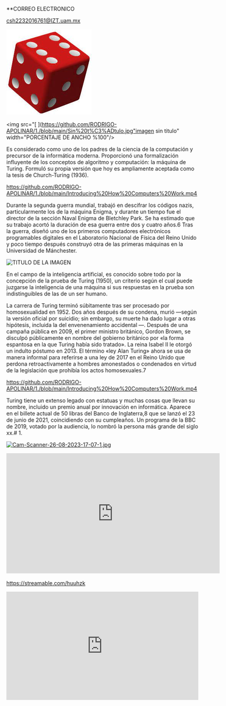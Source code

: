 





**CORREO ELECTRONICO

[csh2232016761@IZT.uam.mx](mailto:csh2232016761@IZT.uam.mx)









<img src="https://github.com/RODRIGO-APOLINAR/1./blob/main/d.jpg" alt="d" width="PORCENTAJE DE ANCHO %20"/>



<img src="[   ](https://github.com/RODRIGO-APOLINAR/1./blob/main/Sin%20t%C3%ADtulo.jpg"imagen sin titulo" width="PORCENTAJE DE ANCHO %100"/>

Es considerado como uno de los padres de la ciencia de la computación y precursor de la informática moderna. Proporcionó una formalización influyente de los conceptos de algoritmo y computación: la máquina de Turing. Formuló su propia versión que hoy es ampliamente aceptada como la tesis de Church-Turing (1936).

https://github.com/RODRIGO-APOLINAR/1./blob/main/Introducing%20How%20Computers%20Work.mp4



Durante la segunda guerra mundial, trabajó en descifrar los códigos nazis, particularmente los de la máquina Enigma, y durante un tiempo fue el director de la sección Naval Enigma de Bletchley Park. Se ha estimado que su trabajo acortó la duración de esa guerra entre dos y cuatro años.6​ Tras la guerra, diseñó uno de los primeros computadores electrónicos programables digitales en el Laboratorio Nacional de Física del Reino Unido y poco tiempo después construyó otra de las primeras máquinas en la Universidad de Mánchester.



<img src="AQUI PONER LA URL DE LA IMAGEN" alt="TITULO DE LA IMAGEN" width="PORCENTAJE DE ANCHO %"/>












En el campo de la inteligencia artificial, es conocido sobre todo por la concepción de la prueba de Turing (1950), un criterio según el cual puede juzgarse la inteligencia de una máquina si sus respuestas en la prueba son indistinguibles de las de un ser humano.

La carrera de Turing terminó súbitamente tras ser procesado por homosexualidad en 1952. Dos años después de su condena, murió —según la versión oficial por suicidio; sin embargo, su muerte ha dado lugar a otras hipótesis, incluida la del envenenamiento accidental —. Después de una campaña pública en 2009, el primer ministro británico, Gordon Brown, se disculpó públicamente en nombre del gobierno británico por «la forma espantosa en la que Turing había sido tratado». La reina Isabel II le otorgó un indulto póstumo en 2013. El término «ley Alan Turing» ahora se usa de manera informal para referirse a una ley de 2017 en el Reino Unido que perdona retroactivamente a hombres amonestados o condenados en virtud de la legislación que prohibía los actos homosexuales.7​



https://github.com/RODRIGO-APOLINAR/1./blob/main/Introducing%20How%20Computers%20Work.mp4

Turing tiene un extenso legado con estatuas y muchas cosas que llevan su nombre, incluido un premio anual por innovación en informática. Aparece en el billete actual de 50 libras del Banco de Inglaterra,8​ que se lanzó el 23 de junio de 2021, coincidiendo con su cumpleaños. Un programa de la BBC de 2019, votado por la audiencia, lo nombró la persona más grande del siglo xx.# 1.

[![Cam-Scanner-26-08-2023-17-07-1.jpg](https://i.postimg.cc/mDMdCqGv/Cam-Scanner-26-08-2023-17-07-1.jpg)](https://postimg.cc/VrfBcKvg)


<iframe width="560" height="315" src="https://www.youtube.com/embed/ptc4Awb0UpU?si=vAXMBZv8ZZR4DVxD" title="YouTube video player" frameborder="0" allow="accelerometer; autoplay; clipboard-write; encrypted-media; gyroscope; picture-in-picture; web-share" allowfullscreen></iframe>



https://streamable.com/huuhzk

<div style="width:100%;height:0px;position:relative;padding-bottom:56.250%;"><iframe src="https://streamable.com/e/huuhzk" frameborder="0" width="100%" height="100%" allowfullscreen style="width:100%;height:100%;position:absolute;left:0px;top:0px;overflow:hidden;"></iframe></div>
